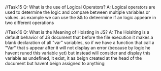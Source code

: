 //Task15
Q: What is the use of Logical Operators?
A: Logical operators are used to determine the logic and compare between multiple variables or values.
as example we can use the && to deteermine if an logic appeare in two different operations

//Task16
Q: What is the Meaning of Hoisting in JS?
A: The Hoisiting is a default behavior of JS document that before the file execution it makes a blank declaration of all "var" variables, so if we have a function that call a "Var" that s appear after it will not display an error (because by logic he havent runed this variable yet) but instead will consider and display this variable as undefined, it exist, it as beign created at the head of the document but havent beign assigned to anything